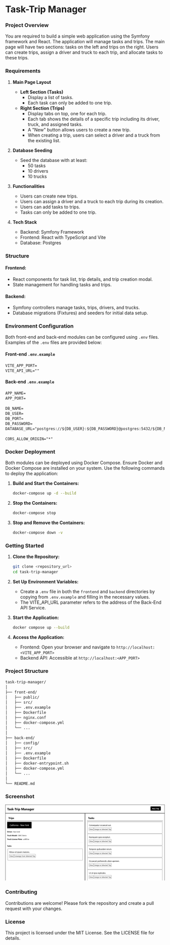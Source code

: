 # Task-Trip Manager

### Project Overview
You are required to build a simple web application using the Symfony framework and React. The application will manage tasks and trips. The main page will have two sections: tasks on the left and trips on the right. Users can create trips, assign a driver and truck to each trip, and allocate tasks to these trips.

### Requirements
1. **Main Page Layout**
   - **Left Section (Tasks)**
     - Display a list of tasks.
     - Each task can only be added to one trip.
   - **Right Section (Trips)**
     - Display tabs on top, one for each trip.
     - Each tab shows the details of a specific trip including its driver, truck, and assigned tasks.
     - A "New" button allows users to create a new trip.
     - When creating a trip, users can select a driver and a truck from the existing list.

2. **Database Seeding**
   - Seed the database with at least:
     - 50 tasks
     - 10 drivers
     - 10 trucks

3. **Functionalities**
   - Users can create new trips.
   - Users can assign a driver and a truck to each trip during its creation.
   - Users can add tasks to trips.
   - Tasks can only be added to one trip.

4. **Tech Stack**
   - Backend: Symfony Framework
   - Frontend: React with TypeScript and Vite
   - Database: Postgres

### Structure
#### Frontend:
- React components for task list, trip details, and trip creation modal.
- State management for handling tasks and trips.

#### Backend:
- Symfony controllers manage tasks, trips, drivers, and trucks.
- Database migrations (Fixtures) and seeders for initial data setup.

### Environment Configuration
Both front-end and back-end modules can be configured using `.env` files. Examples of the `.env` files are provided below:

#### Front-end `.env.example`
```text
VITE_APP_PORT=
VITE_API_URL=""
```

#### Back-end `.env.example`
```text
APP_NAME=
APP_PORT=

DB_NAME=
DB_USER=
DB_PORT=
DB_PASSWORD=
DATABASE_URL="postgres://${DB_USER}:${DB_PASSWORD}@postgres:5432/${DB_NAME}"

CORS_ALLOW_ORIGIN="*"
```

### Docker Deployment
Both modules can be deployed using Docker Compose. Ensure Docker and Docker Compose are installed on your system. Use the following commands to deploy the application:

1. **Build and Start the Containers:**
   ```sh
   docker-compose up -d --build
   ```

2. **Stop the Containers:**
   ```sh
   docker-compose stop
   ```

3. **Stop and Remove the Containers:**
   ```sh
   docker-compose down -v
   ```

### Getting Started
1. **Clone the Repository:**
   ```sh
   git clone <repository_url>
   cd task-trip-manager
   ```

2. **Set Up Environment Variables:**
   - Create a `.env` file in both the `frontend` and `backend` directories by copying from `.env.example` and filling in the necessary values.
   - The VITE_API_URL parameter refers to the address of the Back-End API Service.


3. **Start the Application:**
   ```sh
   docker compose up --build
   ```

4. **Access the Application:**
   - Frontend: Open your browser and navigate to `http://localhost:<VITE_APP_PORT>`
   - Backend API: Accessible at `http://localhost:<APP_PORT>`

### Project Structure
```
task-trip-manager/
│
├── front-end/
│   ├── public/
│   ├── src/
│   ├── .env.example
│   ├── Dockerfile
│   ├── nginx.conf
│   ├── docker-compose.yml
│   └── ...
│
├── back-end/
│   ├── config/
│   ├── src/
│   ├── .env.example
│   ├── Dockerfile
│   ├── docker-entrypoint.sh
│   ├── docker-compose.yml
│   └── ...
│
└── README.md
```

### Screenshot
![Visual Layout (Mockup)](./assets/images/screenshot.png)

### Contributing
Contributions are welcome! Please fork the repository and create a pull request with your changes.

### License
This project is licensed under the MIT License. See the LICENSE file for details.
